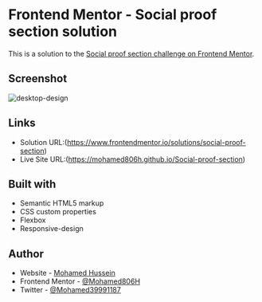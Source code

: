 # Frontend Mentor - Social proof section solution

This is a solution to the [Social proof section challenge on Frontend Mentor](https://www.frontendmentor.io/challenges/social-proof-section-6e0qTv_bA).

## Screenshot

![desktop-design](https://user-images.githubusercontent.com/91362640/192345757-ff39c79e-92e5-432a-92ba-d8bdea26dafd.jpg)

## Links

- Solution URL:(https://www.frontendmentor.io/solutions/social-proof-section)
- Live Site URL:(https://mohamed806h.github.io/Social-proof-section)

## Built with

- Semantic HTML5 markup
- CSS custom properties
- Flexbox
- Responsive-design

## Author

- Website - [Mohamed Hussein](https://mohameds7s-portfolio.netlify.app/)
- Frontend Mentor - [@Mohamed806H](https://www.frontendmentor.io/profile/Mohamed806H)
- Twitter - [@Mohamed39991187](https://www.twitter.com/Mohamed39991187)
